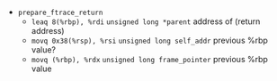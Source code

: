 * `prepare_ftrace_return`
    * `leaq 8(%rbp), %rdi` `unsigned long *parent` address of (return address)
    * `movq 0x38(%rsp), %rsi` `unsigned long self_addr` previous %rbp value? 
    * `movq (%rbp), %rdx` `unsigned long frame_pointer` previous %rbp value
